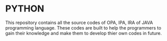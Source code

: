 # PYTHON 
This repository contains all the source codes of OPA, IPA, IRA of JAVA programming language. These codes are built to help the programmers to gain their knowledge and make them to develop thier own codes in future.
